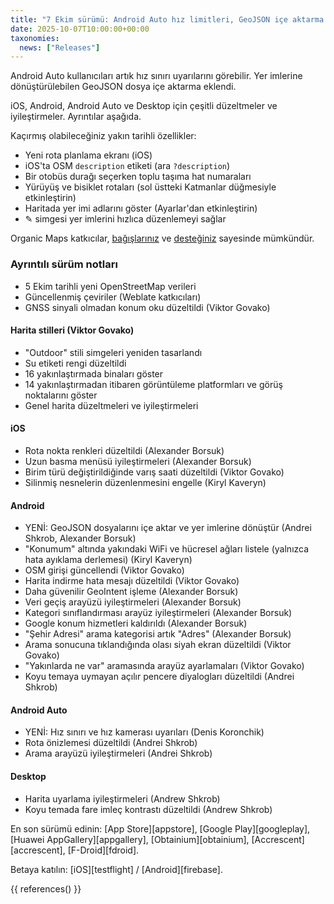 ```yaml
---
title: "7 Ekim sürümü: Android Auto hız limitleri, GeoJSON içe aktarma ve daha fazlası"
date: 2025-10-07T10:00:00+00:00
taxonomies:
  news: ["Releases"]
---
```


Android Auto kullanıcıları artık hız sınırı uyarılarını görebilir. Yer imlerine dönüştürülebilen GeoJSON dosya içe aktarma eklendi.

iOS, Android, Android Auto ve Desktop için çeşitli düzeltmeler ve iyileştirmeler. Ayrıntılar aşağıda.

Kaçırmış olabileceğiniz yakın tarihli özellikler:
- Yeni rota planlama ekranı (iOS)
- iOS'ta OSM `description` etiketi (ara `?description`)
- Bir otobüs durağı seçerken toplu taşıma hat numaraları
- Yürüyüş ve bisiklet rotaları (sol üstteki Katmanlar düğmesiyle etkinleştirin)
- Haritada yer imi adlarını göster (Ayarlar'dan etkinleştirin)
- ✎ simgesi yer imlerini hızlıca düzenlemeyi sağlar

Organic Maps katkıcılar, [bağışlarınız](@/donate/index.tr.md) ve [desteğiniz](@/contribute/index.tr.md) sayesinde mümkündür.

### Ayrıntılı sürüm notları

- 5 Ekim tarihli yeni OpenStreetMap verileri
- Güncellenmiş çeviriler (Weblate katkıcıları)
- GNSS sinyali olmadan konum oku düzeltildi (Viktor Govako)

#### Harita stilleri (Viktor Govako)

- "Outdoor" stili simgeleri yeniden tasarlandı
- Su etiketi rengi düzeltildi
- 16 yakınlaştırmada binaları göster
- 14 yakınlaştırmadan itibaren görüntüleme platformları ve görüş noktalarını göster
- Genel harita düzeltmeleri ve iyileştirmeleri

#### iOS

- Rota nokta renkleri düzeltildi (Alexander Borsuk)
- Uzun basma menüsü iyileştirmeleri (Alexander Borsuk)
- Birim türü değiştirildiğinde varış saati düzeltildi (Viktor Govako)
- Silinmiş nesnelerin düzenlenmesini engelle (Kiryl Kaveryn)

#### Android

- YENİ: GeoJSON dosyalarını içe aktar ve yer imlerine dönüştür (Andrei Shkrob, Alexander Borsuk)
- "Konumum" altında yakındaki WiFi ve hücresel ağları listele (yalnızca hata ayıklama derlemesi) (Kiryl Kaveryn)
- OSM girişi güncellendi (Viktor Govako)
- Harita indirme hata mesajı düzeltildi (Viktor Govako)
- Daha güvenilir GeoIntent işleme (Alexander Borsuk)
- Veri geçiş arayüzü iyileştirmeleri (Alexander Borsuk)
- Kategori sınıflandırması arayüz iyileştirmeleri (Alexander Borsuk)
- Google konum hizmetleri kaldırıldı (Alexander Borsuk)
- "Şehir Adresi" arama kategorisi artık "Adres" (Alexander Borsuk)
- Arama sonucuna tıklandığında olası siyah ekran düzeltildi (Viktor Govako)
- "Yakınlarda ne var" aramasında arayüz ayarlamaları (Viktor Govako)
- Koyu temaya uymayan açılır pencere diyalogları düzeltildi (Andrei Shkrob)

#### Android Auto

- YENİ: Hız sınırı ve hız kamerası uyarıları (Denis Koronchik)
- Rota önizlemesi düzeltildi (Andrei Shkrob)
- Arama arayüzü iyileştirmeleri (Andrei Shkrob)

#### Desktop

- Harita uyarlama iyileştirmeleri (Andrew Shkrob)
- Koyu temada fare imleç kontrastı düzeltildi (Andrew Shkrob)

En son sürümü edinin: [App Store][appstore], [Google Play][googleplay], [Huawei AppGallery][appgallery], [Obtainium][obtainium], [Accrescent][accrescent], [F-Droid][fdroid].

Betaya katılın: [iOS][testflight] / [Android][firebase].

{{ references() }}
